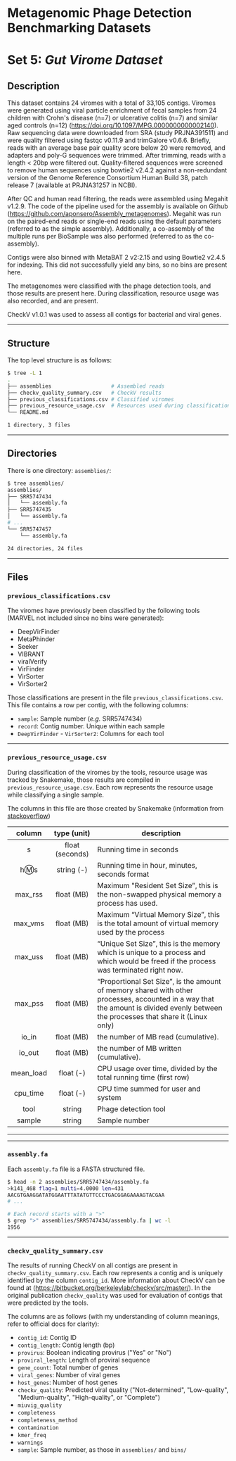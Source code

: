 # Metagenomic Phage Detection Benchmarking Datasets
# Set 5: *Gut Virome Dataset*

## Description

This dataset contains 24 viromes with a total of 33,105 contigs. Viromes were generated using viral particle enrichment of fecal samples from 24 children with Crohn's disease (n=7) or ulcerative colitis (n=7) and similar aged controls (n=12) (https://doi.org/10.1097/MPG.0000000000002140).  Raw sequencing data were downloaded from SRA (study PRJNA391511) and were quality filtered using fastqc v0.11.9 and trimGalore v0.6.6. Briefly, reads with an average base pair quality score below 20 were removed, and adapters and poly-G sequences were trimmed. After trimming, reads with a length < 20bp were filtered out. Quality-filtered sequences were screened to remove human sequences using bowtie2 v2.4.2 against a non-redundant version of the Genome Reference Consortium Human Build 38, patch release 7 (available at PRJNA31257 in NCBI).

After QC and human read filtering, the reads were assembled using Megahit v1.2.9. The code of 
the pipeline used for the assembly is available on Github (https://github.com/aponsero/Assembly_metagenomes). Megahit was run on the paired-end reads or single-end reads using the default parameters (referred to as the simple assembly). Additionally, a co-assembly of the multiple runs per BioSample was also performed (referred to as the co-assembly). 

Contigs were also binned with MetaBAT 2 v2:2.15 and using Bowtie2 v2.4.5 for indexing. This did not successfully yield any bins, so no bins are present here.

The metagenomes were classified with the phage detection tools, and those results are present here. During classification, resource usage was also recorded, and are present.

CheckV v1.0.1 was used to assess all contigs for bacterial and viral genes.

---

## Structure

The top level structure is as follows:

```sh
$ tree -L 1
.
├── assemblies                   # Assembled reads
├── checkv_quality_summary.csv   # CheckV results
├── previous_classifications.csv # Classified viromes
├── previous_resource_usage.csv  # Resources used during classification
└── README.md

1 directory, 3 files
```

---

## Directories

There is one directory: `assemblies/`:

```sh
$ tree assemblies/
assemblies/
├── SRR5747434
│   └── assembly.fa
├── SRR5747435
│   └── assembly.fa
# ...
└── SRR5747457
    └── assembly.fa

24 directories, 24 files
```

---

## Files

### `previous_classifications.csv`

The viromes have previously been classified by the following tools (MARVEL not included since no bins were generated):

* DeepVirFinder
* MetaPhinder
* Seeker
* VIBRANT
* viralVerify
* VirFinder
* VirSorter
* VirSorter2

Those classifications are present in the file `previous_classifications.csv`. This file contains a row per contig, with the following columns:

* `sample`: Sample number (*e.g.* SRR5747434)
* `record`: Contig number. Unique within each sample
* `DeepVirFinder` - `VirSorter2`: Columns for each tool

---

### `previous_resource_usage.csv`

During classification of the viromes by the tools, resource usage was tracked by Snakemake, those results are compiled in `previous_resource_usage.csv`. Each row represents the resource usage while classifying a single sample.

The columns in this file are those created by Snakemake (information from [stackoverflow](https://stackoverflow.com/questions/46813371/meaning-of-the-benchmark-variables-in-snakemake))

column | type (unit) | description
:----: | :---------: | ------------
s  | float (seconds) | Running time in seconds
h:m:s | string (-) | Running time in hour, minutes, seconds format
max_rss | float (MB) | Maximum "Resident Set Size”, this is the non-swapped physical memory a process has used.
max_vms | float (MB) | Maximum “Virtual Memory Size”, this is the total amount of virtual memory used by the process
max_uss | float (MB) | “Unique Set Size”, this is the memory which is unique to a process and which would be freed if the process was terminated right now.
max_pss | float (MB) | “Proportional Set Size”, is the amount of memory shared with other processes, accounted in a way that the amount is divided evenly between the processes that share it (Linux only)
io_in | float (MB) | the number of MB read (cumulative).
io_out | float (MB) | the number of MB written (cumulative).
mean_load | float (-) | CPU usage over time, divided by the total running time (first row)
cpu_time | float (-) | CPU time summed for user and system
tool | string | Phage detection tool
sample| string | Sample number

---

---

### `assembly.fa`

Each `assembly.fa` file is a FASTA structured file.

```sh
$ head -n 2 assemblies/SRR5747434/assembly.fa
>k141_468 flag=1 multi=4.0000 len=431
AACGTGAAGGATATGGAATTTATATGTTCCCTGACGGAGAAAAGTACGAA
# ...

# Each record starts with a ">"
$ grep ">" assemblies/SRR5747434/assembly.fa | wc -l 
1956
```

---

### `checkv_quality_summary.csv`

The results of running CheckV on all contigs are present in `checkv_quality_summary.csv`. Each row represents a contig and is uniquely identified by the column `contig_id`. More information about CheckV can be found at (https://bitbucket.org/berkeleylab/checkv/src/master/). In the original publication `checkv_quality` was used for evaluation of contigs that were predicted by the tools.

The columns are as follows (with my understanding of column meanings, refer to official docs for clarity):

* `contig_id`: Contig ID
* `contig_length`: Contig length (bp)
* `provirus`: Boolean indicating provirus ("Yes" or "No")
* `proviral_length`: Length of proviral sequence
* `gene_count`: Total number of genes
* `viral_genes`: Number of viral genes
* `host_genes`: Number of host genes
* `checkv_quality`: Predicted viral quality ("Not-determined", "Low-quality", "Medium-quality", "High-quality", or "Complete")
* `miuvig_quality`
* `completeness`
* `completeness_method`
* `contamination`
* `kmer_freq`
* `warnings`
* `sample`: Sample number, as those in `assemblies/` and `bins/`
